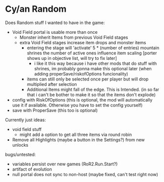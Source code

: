 # Cy/an Random

Does Random stuff I wanted to have in the game:
 - Void Field portal is usable more than once
    - Monster inherit Items from previous Void Field stages
    - extra Void Field stages increase item drops and monster items
        - entering the stage will 'activate' 5 * (number of entries) mountain shrines the number of active ones influence item scaling [porter shows up in objective list, will try to fix later]
            - i like it this way because i have other mods that do stuff with shrines, im probably gonna make this optional later (when adding properSave/riskofOptions funcionality)
        - items can still only be selected once per player but will drop multiplied after selection
        - Additional Items might fall of the edge. This is Intended. (in so far that i can't be bother to make it so that the items don't explode)
 - config with RiskOfOptions (this is optional, the mod will automatically use it if available. Otherwise you have to set the config yourself)
 - save with ProperSave (this too is optional)

 Currently just ideas:
 
 - void field stuff
    - might add a option to get all three items via round robin
- Remove all Highlights (maybe a button in the Settings?) from new unlocks

bugs/untested:
- variables persist over new games (RoR2.Run.Start?)
- artifact of evolution
- null portal does not sync to non-host (maybe fixed, can't test right now)